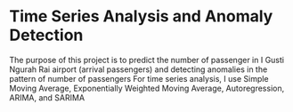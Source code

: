 # Time Series Analysis and Anomaly Detection
The purpose of this project is to predict the number of passenger in I Gusti Ngurah Rai airport (arrival passengers) and detecting anomalies in the pattern of number of passengers
For time series analysis, I use Simple Moving Average, Exponentially Weighted Moving Average, Autoregression, ARIMA, and SARIMA
